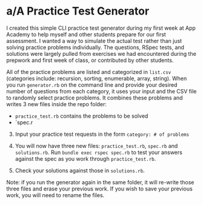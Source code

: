 # a/A Practice Test Generator

I created this simple CLI practice test generator during my first week at App Academy to help myself and other students prepare for our first assessment. I wanted a way to simulate the actual test rather than just solving practice problems individually. The questions, RSpec tests, and solutions were largely pulled from exercises we had encountered during the prepwork and first week of class, or contributed by other students.

All of the practice problems are listed and categorized in `list.csv` (categories include: recursion, sorting, enumerable, array, string). When you run `generator.rb` on the command line and provide your desired number of questions from each category, it uses your input and the CSV file to randomly select practice problems. It combines these problems and writes 3 new files inside the repo folder:

- `practice_test.rb` contains the problems to be solved
- `spec.r

3. Input your practice test requests in the form `category: # of problems`

4. You will now have three new files: `practice_test.rb`, `spec.rb` and `solutions.rb`. Run `bundle exec rspec spec.rb` to test your answers against the spec as you work through `practice_test.rb`.

5. Check your solutions against those in `solutions.rb`.

Note: if you run the generator again in the same folder, it will re-write those three files and erase your previous work. If you wish to save your previous work, you will need to rename the files.
